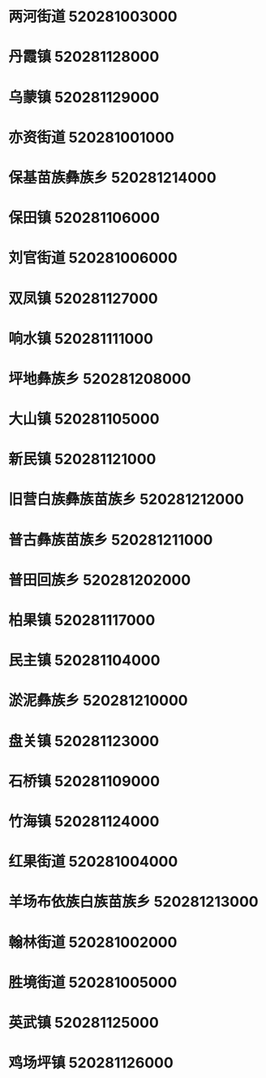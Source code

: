 # 两河街道 520281003000
# 丹霞镇 520281128000
# 乌蒙镇 520281129000
# 亦资街道 520281001000
# 保基苗族彝族乡 520281214000
# 保田镇 520281106000
# 刘官街道 520281006000
# 双凤镇 520281127000
# 响水镇 520281111000
# 坪地彝族乡 520281208000
# 大山镇 520281105000
# 新民镇 520281121000
# 旧营白族彝族苗族乡 520281212000
# 普古彝族苗族乡 520281211000
# 普田回族乡 520281202000
# 柏果镇 520281117000
# 民主镇 520281104000
# 淤泥彝族乡 520281210000
# 盘关镇 520281123000
# 石桥镇 520281109000
# 竹海镇 520281124000
# 红果街道 520281004000
# 羊场布依族白族苗族乡 520281213000
# 翰林街道 520281002000
# 胜境街道 520281005000
# 英武镇 520281125000
# 鸡场坪镇 520281126000

